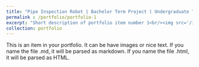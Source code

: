 ```yaml
---
title: "Pipe Inspection Robot | Bachelor Term Project ( Undergraduate Thesis)"
permalink : /portfolio/portfolio-1
excerpt: "Short description of portfolio item number 1<br/><img src='/images/IGVC_2018_IIT_KGP.PNG'>"
collection: portfolio
---
```

 
This is an item in your portfolio. It can be have images or nice text. If you name the file .md, it will be parsed as markdown. If you name the file .html, it will be parsed as HTML. 
